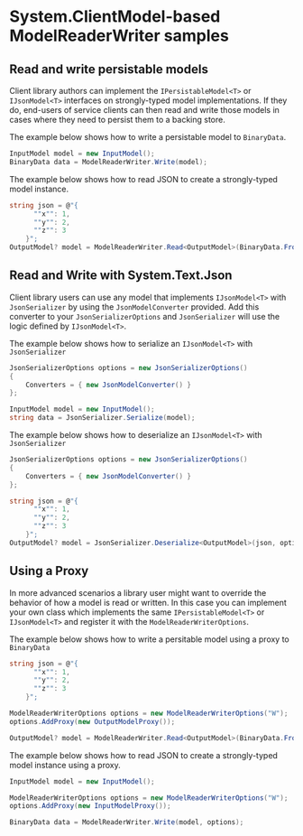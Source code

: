 
# System.ClientModel-based ModelReaderWriter samples

## Read and write persistable models

Client library authors can implement the `IPersistableModel<T>` or `IJsonModel<T>` interfaces on strongly-typed model implementations.  If they do, end-users of service clients can then read and write those models in cases where they need to persist them to a backing store.

The example below shows how to write a persistable model to `BinaryData`.

```C# Snippet:Readme_Write_Simple
InputModel model = new InputModel();
BinaryData data = ModelReaderWriter.Write(model);
```

The example below shows how to read JSON to create a strongly-typed model instance.

```C# Snippet:Readme_Read_Simple
string json = @"{
      ""x"": 1,
      ""y"": 2,
      ""z"": 3
    }";
OutputModel? model = ModelReaderWriter.Read<OutputModel>(BinaryData.FromString(json));
```

## Read and Write with System.Text.Json

Client library users can use any model that implements `IJsonModel<T>` with `JsonSerializer` by using the `JsonModelConverter` provided.  Add this converter to your `JsonSerializerOptions` and `JsonSerializer` will use the logic defined by `IJsonModel<T>`.

The example below shows how to serialize an `IJsonModel<T>` with `JsonSerializer`

```C# Snippet:Readme_Stj_Write_Sample
JsonSerializerOptions options = new JsonSerializerOptions()
{
    Converters = { new JsonModelConverter() }
};

InputModel model = new InputModel();
string data = JsonSerializer.Serialize(model);
```

The example below shows how to deserialize an `IJsonModel<T>` with `JsonSerializer`

```C# Snippet:Readme_Stj_Read_Sample
JsonSerializerOptions options = new JsonSerializerOptions()
{
    Converters = { new JsonModelConverter() }
};

string json = @"{
      ""x"": 1,
      ""y"": 2,
      ""z"": 3
    }";
OutputModel? model = JsonSerializer.Deserialize<OutputModel>(json, options);
```

## Using a Proxy

In more advanced scenarios a library user might want to override the behavior of how a model is read or written.
In this case you can implement your own class which implements the same `IPersistableModel<T>` or `IJsonModel<T>` and register it with the `ModelReaderWriterOptions`.

The example below shows how to write a persitable model using a proxy to `BinaryData`

```C# Snippet:Readme_Read_Proxy
string json = @"{
      ""x"": 1,
      ""y"": 2,
      ""z"": 3
    }";

ModelReaderWriterOptions options = new ModelReaderWriterOptions("W");
options.AddProxy(new OutputModelProxy());

OutputModel? model = ModelReaderWriter.Read<OutputModel>(BinaryData.FromString(json), options);
```

The example below shows how to read JSON to create a strongly-typed model instance using a proxy.

```C# Snippet:Readme_Write_Proxy
InputModel model = new InputModel();

ModelReaderWriterOptions options = new ModelReaderWriterOptions("W");
options.AddProxy(new InputModelProxy());

BinaryData data = ModelReaderWriter.Write(model, options);
```